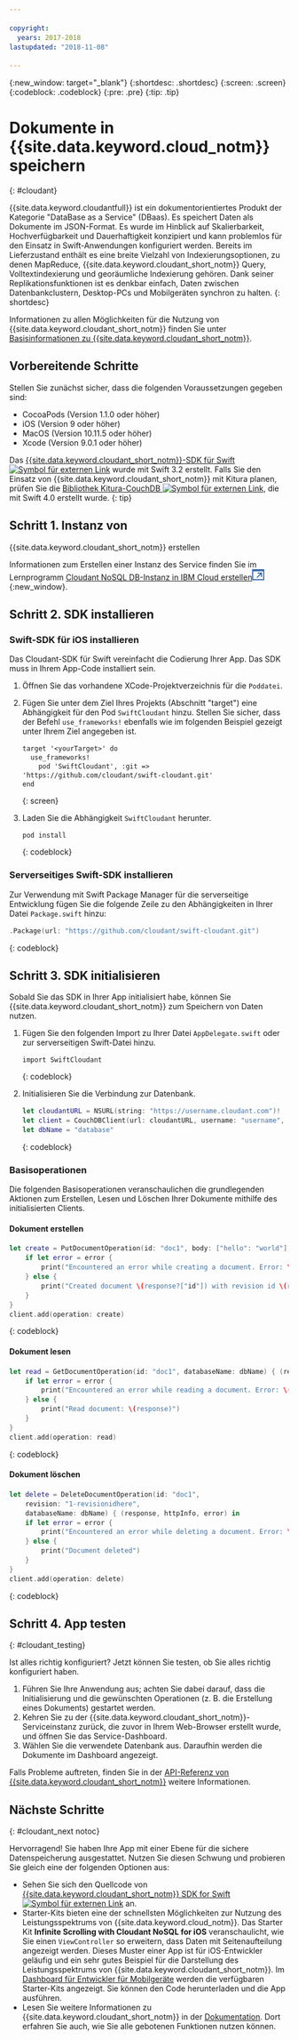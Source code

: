 ```yaml
---

copyright:
  years: 2017-2018
lastupdated: "2018-11-08"

---
```

{:new_window: target="_blank"}
{:shortdesc: .shortdesc}
{:screen: .screen}
{:codeblock: .codeblock}
{:pre: .pre}
{:tip: .tip}

# Dokumente in {{site.data.keyword.cloud_notm}} speichern
{: #cloudant}

{{site.data.keyword.cloudantfull}} ist ein
dokumentorientiertes Produkt der Kategorie "DataBase as a Service" (DBaas). Es speichert Daten als Dokumente im JSON-Format. Es wurde im Hinblick
auf Skalierbarkeit, Hochverfügbarkeit und Dauerhaftigkeit konzipiert und kann
problemlos für den Einsatz in Swift-Anwendungen konfiguriert werden. Bereits im
Lieferzustand enthält es eine breite Vielzahl von Indexierungsoptionen, zu
denen MapReduce, {{site.data.keyword.cloudant_short_notm}} Query,
Volltextindexierung und georäumliche Indexierung gehören. Dank seiner
Replikationsfunktionen ist es denkbar einfach, Daten zwischen
Datenbankclustern, Desktop-PCs und Mobilgeräten synchron zu halten. 
{: shortdesc}

Informationen zu allen Möglichkeiten für die Nutzung von
{{site.data.keyword.cloudant_short_notm}} finden Sie unter [Basisinformationen zu {{site.data.keyword.cloudant_short_notm}}](/docs/services/Cloudant/basics/index.html#cloudant-nosql-db-basics).

## Vorbereitende Schritte

Stellen Sie zunächst sicher, dass die folgenden Voraussetzungen gegeben
sind:
 * CocoaPods (Version 1.1.0 oder höher)
 * iOS (Version 9 oder höher)
 * MacOS (Version 10.11.5 oder höher)
 * Xcode (Version 9.0.1 oder höher)

Das [{{site.data.keyword.cloudant_short_notm}}-SDK für Swift![Symbol für externen Link](../../icons/launch-glyph.svg "Symbol für externen Link")](https://github.com/cloudant/swift-cloudant) wurde mit Swift 3.2 erstellt. Falls Sie den Einsatz von
{{site.data.keyword.cloudant_short_notm}} mit Kitura planen, prüfen Sie
die [Bibliothek Kitura-CouchDB ![Symbol für externen Link](../../icons/launch-glyph.svg "Symbol für externen Link")](https://github.com/IBM-Swift/Kitura-CouchDB), die mit Swift 4.0 erstellt wurde.
{: tip}

## Schritt 1. Instanz von
{{site.data.keyword.cloudant_short_notm}} erstellen

Informationen zum Erstellen einer Instanz des Service finden Sie
im Lernprogramm
[Cloudant NoSQL DB-Instanz in IBM Cloud erstellen![Symbol für externen Link](../images/launch-glyph.svg "Symbol für externen Link")](https://console.bluemix.net/docs/services/Cloudant/tutorials/create_service.html#creating-a-cloudant-nosql-db-instance-on-ibm-cloud){:new_window}.

## Schritt 2. SDK installieren

### Swift-SDK für iOS installieren

Das Cloudant-SDK für Swift vereinfacht die Codierung Ihrer App. Das SDK
muss in Ihrem App-Code installiert sein.

1. Öffnen Sie das vorhandene XCode-Projektverzeichnis für die
`Poddatei`.
2. Fügen Sie unter dem Ziel Ihres Projekts (Abschnitt "target") eine
Abhängigkeit für den Pod `SwiftCloudant` hinzu. Stellen Sie
sicher, dass der Befehl `use_frameworks!` ebenfalls wie im
folgenden Beispiel gezeigt unter Ihrem Ziel angegeben ist.
    ```
    target '<yourTarget>' do
      use_frameworks!
        pod 'SwiftCloudant', :git => 'https://github.com/cloudant/swift-cloudant.git'
    end
    ```
    {: screen}

3. Laden Sie die Abhängigkeit `SwiftCloudant` herunter.
    ```
    pod install
    ```
    {: codeblock}

### Serverseitiges Swift-SDK installieren

Zur Verwendung mit Swift Package Manager für die serverseitige
Entwicklung fügen Sie die folgende Zeile zu den Abhängigkeiten in Ihrer Datei
`Package.swift` hinzu:
```swift
.Package(url: "https://github.com/cloudant/swift-cloudant.git")
```
{: codeblock}

## Schritt 3. SDK initialisieren

Sobald Sie das SDK in Ihrer App initialisiert habe, können Sie
{{site.data.keyword.cloudant_short_notm}} zum Speichern von Daten
nutzen.

1.  Fügen Sie den folgenden Import zu Ihrer Datei
`AppDelegate.swift` oder zur serverseitigen Swift-Datei hinzu.
    ```
    import SwiftCloudant
    ```
    {: codeblock}

2. Initialisieren Sie die Verbindung zur Datenbank.
    ```swift
    let cloudantURL = NSURL(string: "https://username.cloudant.com")!
    let client = CouchDBClient(url: cloudantURL, username: "username", password: "password")
    let dbName = "database"
    ```
    {: codeblock}

### Basisoperationen
Die folgenden Basisoperationen veranschaulichen die grundlegenden
Aktionen zum Erstellen, Lesen und Löschen Ihrer Dokumente mithilfe des
initialisierten Clients.

#### Dokument erstellen
```swift
let create = PutDocumentOperation(id: "doc1", body: ["hello": "world"], databaseName: dbName) {(response, httpInfo, error) in
    if let error = error {
        print("Encountered an error while creating a document. Error: \(error)")
    } else {
        print("Created document \(response?["id"]) with revision id \(response?["rev"])")
    }
}
client.add(operation: create)
```
{: codeblock}

#### Dokument lesen
```swift
let read = GetDocumentOperation(id: "doc1", databaseName: dbName) { (response, httpInfo, error) in
    if let error = error {
        print("Encountered an error while reading a document. Error: \(error)")
    } else {
        print("Read document: \(response)")
    }   
}
client.add(operation: read)
```
{: codeblock}

#### Dokument löschen
```swift
let delete = DeleteDocumentOperation(id: "doc1",
    revision: "1-revisionidhere",
    databaseName: dbName) { (response, httpInfo, error) in
    if let error = error {
        print("Encountered an error while deleting a document. Error: \(error)")
    } else {
        print("Document deleted")
    }   
}
client.add(operation: delete)
```
{: codeblock}

## Schritt 4. App testen
{: #cloudant_testing}

Ist alles richtig konfiguriert? Jetzt können Sie testen, ob Sie alles richtig konfiguriert haben.

1. Führen Sie Ihre Anwendung aus; achten Sie dabei darauf, dass die
Initialisierung und die gewünschten Operationen (z. B. die Erstellung eines
Dokuments) gestartet werden.
2. Kehren Sie zu der {{site.data.keyword.cloudant_short_notm}}-Serviceinstanz zurück, die zuvor in Ihrem Web-Browser erstellt wurde, und
öffnen Sie das Service-Dashboard.
3. Wählen Sie die verwendete Datenbank aus. Daraufhin werden die
Dokumente im Dashboard angezeigt.

Falls Probleme auftreten, finden Sie in der [API-Referenz von {{site.data.keyword.cloudant_short_notm}}](/docs/services/Cloudant/api/index.html#api-reference-overview) weitere Informationen.

## Nächste Schritte
{: #cloudant_next notoc}

Hervorragend! Sie haben Ihre App mit einer Ebene für die sichere
Datenspeicherung ausgestattet. Nutzen Sie diesen Schwung und probieren
Sie gleich eine der folgenden Optionen aus:

* Sehen Sie sich den Quellcode von [{{site.data.keyword.cloudant_short_notm}} SDK for Swift![Symbol für externen Link](../../icons/launch-glyph.svg "Symbol für externen Link")](https://github.com/cloudant/swift-cloudant) an.
* Starter-Kits bieten eine der schnellsten Möglichkeiten zur Nutzung des
Leistungsspektrums von {{site.data.keyword.cloud_notm}}. Das Starter Kit **Infinite Scrolling with Cloudant NoSQL for iOS** veranschaulicht, wie Sie einen `ViewController` so erweitern, dass Daten mit Seitenaufteilung angezeigt
werden. Dieses Muster einer App ist für iOS-Entwickler geläufig und ein sehr
gutes Beispiel für die Darstellung des Leistungsspektrums von {{site.data.keyword.cloudant_short_notm}}. Im [Dashboard für Entwickler für Mobilgeräte](https://console.bluemix.net/developer/mobile/dashboard) werden die verfügbaren Starter-Kits angezeigt. Sie können den Code herunterladen und die App ausführen.
* Lesen Sie weitere Informationen zu {{site.data.keyword.cloudant_short_notm}} in der [Dokumentation](/docs/services/Cloudant/index.html). Dort erfahren Sie auch, wie Sie alle gebotenen Funktionen nutzen können.
